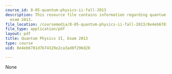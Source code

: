 ```yaml
---
course_id: 8-05-quantum-physics-ii-fall-2013
description: This resource file contains information regarding quantum physics II,
  exam 2013.
file_location: /coursemedia/8-05-quantum-physics-ii-fall-2013/8e4eb6781d7b74329e2ca3ad8f296d28_MIT8_05F13_final_2013.pdf
file_type: application/pdf
layout: pdf
title: Quantum Physics II, Exam 2013
type: course
uid: 8e4eb6781d7b74329e2ca3ad8f296d28

---
```

None